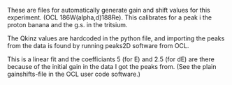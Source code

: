 These are files for automatically generate gain and shift values for this experiment. (OCL 186W(alpha,d)188Re). This calibrates for a peak i the proton banana and the g.s. in the tritsium. 

The Qkinz values are hardcoded in the python file, and importing the peaks from the data is found by running peaks2D software from OCL.

This is a linear fit and the coefficiants 5 (for E) and 2.5 (for dE) are there because of the initial gain in the data I got the peaks from. (See the plain gainshifts-file in the OCL user code software.)


